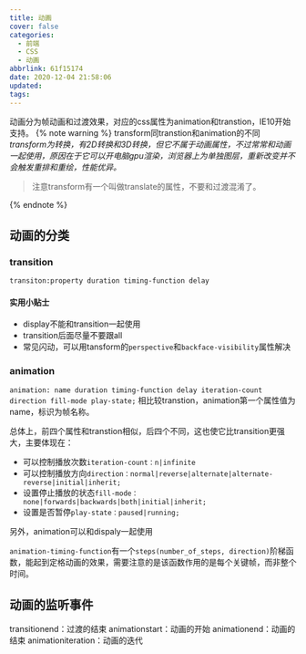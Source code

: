 ```yaml
---
title: 动画
cover: false
categories:
  - 前端
  - CSS
  - 动画
abbrlink: 61f15174
date: 2020-12-04 21:58:06
updated:
tags:
---
```


动画分为帧动画和过渡效果，对应的css属性为animation和transtion，IE10开始支持。
{% note warning %}
transform同transtion和animation的不同
*transform为转换，有2D转换和3D转换，但它不属于动画属性，不过常常和动画一起使用，原因在于它可以开电脑gpu渲染，浏览器上为单独图层，重新改变并不会触发重排和重绘，性能优异。*
> 注意transform有一个叫做translate的属性，不要和过渡混淆了。

{% endnote %}
## 动画的分类
### transition
`transiton:property duration timing-function delay`
#### 实用小贴士
- display不能和transition一起使用
- transition后面尽量不要跟all
- 常见闪动，可以用tansform的`perspective`和`backface-visibility`属性解决

### animation
`animation: name duration timing-function delay iteration-count direction fill-mode play-state;`
相比较transtion，animation第一个属性值为name，标识为帧名称。

总体上，前四个属性和transtion相似，后四个不同，这也使它比transition更强大，主要体现在：
- 可以控制播放次数`iteration-count：n|infinite`
- 可以控制播放方向`direction：normal|reverse|alternate|alternate-reverse|initial|inherit;`
- 设置停止播放的状态`fill-mode：none|forwards|backwards|both|initial|inherit;`
- 设置是否暂停`play-state：paused|running;`

另外，animation可以和dispaly一起使用

`animation-timing-function`有一个`steps(number_of_steps, direction)`阶梯函数，能起到定格动画的效果，需要注意的是该函数作用的是每个关键帧，而非整个时间。

## 动画的监听事件
transitionend：过渡的结束
animationstart：动画的开始
animationend：动画的结束
animationiteration：动画的迭代

